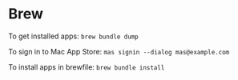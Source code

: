 # Brew

To get installed apps:
`brew bundle dump`

To sign in to Mac App Store:
`mas signin --dialog mas@example.com`

To install apps in brewfile:
`brew bundle install`
